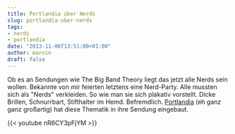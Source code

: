 ```yaml
---
title: Portlandia über Nerds
slug: portlandia-uber-nerds
tags:
- nerds
- portlandia
date: "2013-11-06T13:51:00+01:00"
author: marvin
draft: false
---
```

Ob es an Sendungen wie The Big Band Theory liegt das jetzt alle Nerds
sein wollen. Bekannte von mir feierten letztens eine Nerd-Party. Alle
mussten sich als "Nerds" verkleiden. So wie man sie sich plakativ
vorstellt. Dicke Brillen, Schnurrbart, Stifthalter im Hemd. Befremdlich.
[Portlandia](https://de.wikipedia.org/wiki/Portlandia_%28Fernsehserie%29)
(eh ganz ganz großartig) hat diese Thematik in ihre Sendung eingebaut.

{{< youtube nR6CY3pFjYM >}}